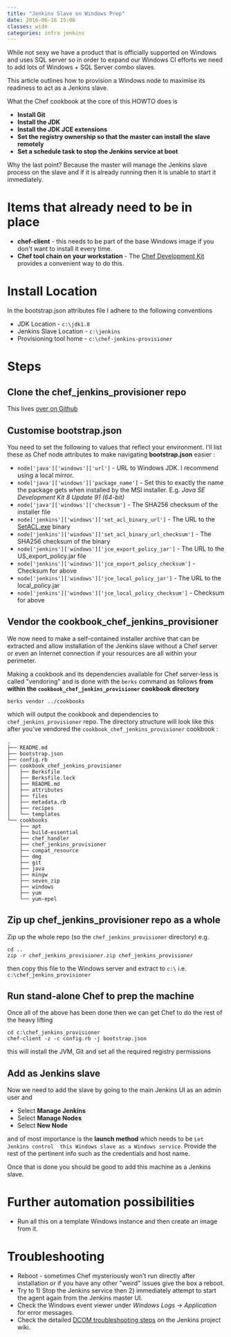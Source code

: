 ```yaml
---
title: "Jenkins Slave on Windows Prep"
date: 2016-06-16 15:06
classes: wide
categories: infra jenkins
---
```


While not sexy we have a product that is officially supported on Windows and
uses SQL server so in order to expand our Windows CI efforts we need to add lots
of Windows + SQL Server combo slaves.

This article outlines how to provision a Windows node to maximise its readiness
to act as a Jenkins slave.

What the Chef cookbook at the core of this HOWTO does is

* **Install Git**
* **Install the JDK**
* **Install the JDK JCE extensions**
* **Set the registry ownership so that the master can install the slave remotely**
* **Set a schedule task to stop the Jenkins service at boot**

Why the last point? Because the master will manage the Jenkins slave process on the slave 
and if it is already running then it is unable to start it immediately.

# Items that already need to be in place

* **chef-client** - this needs to be part of the base Windows image if you don't
    want to install it every time.
* **Chef tool chain on your workstation** - The [Chef Development
    Kit](https://downloads.chef.io/chef-dk/) provides a convenient way to do
    this.

# Install Location

In the bootstrap.json attributes file I adhere to the following conventions

* JDK Location - `c:\jdk1.8`
* Jenkins Slave Location - `c:\jenkins`
* Provisioning tool home - `c:\chef-jenkins-provisioner`

# Steps

## Clone the chef_jenkins_provisioner repo

This lives [over on Github](https://github.com/ftclausen/chef_jenkins_provisioner)

## Customise bootstrap.json

You need to set the following to values that reflect your environment. I'll list
these as Chef node attributes to make navigating **bootstrap.json** easier :

* `node['java']['windows']['url']` - URL to Windows JDK. I recommend using a local mirror.
* `node['java']['windows']['package_name']` - Set this to exactly the name the package gets when installed by the MSI installer. E.g. *Java SE Development Kit 8 Update 91 (64-bit)*
* `node['java']['windows']['checksum']` - The SHA256 checksum of the installer file
* `node['jenkins']['windows']['set_acl_binary_url']` - The URL to the [SetACL.exe](https://helgeklein.com/setacl/documentation/command-line-version-setacl-exe/) binary
* `node['jenkins']['windows']['set_acl_binary_url_checksum']` - The SHA256 checksum of the binary
* `node['jenkins']['windows']['jce_export_policy_jar']` - The URL to the US_export_policy.jar file
* `node['jenkins']['windows']['jce_export_policy_checksum']` - Checksum for above
* `node['jenkins']['windows']['jce_local_policy_jar']` - The URL to the local_policy.jar
* `node['jenkins']['windows']['jce_local_policy_checksum']` - Checksum for above

## Vendor the cookbook_chef_jenkins_provisioner

We now need to make a self-contained installer archive that can be extracted and
allow installation of the Jenkins slave without a Chef server or even an
Internet connection if your resources are all within your perimeter.

Making a cookbook and its dependencies available for Chef server-less is called
"vendoring" and is done with the `berks` command as follows **from within the
`cookbook_chef_jenkins_provisioner` cookbook directory**

    berks vendor ../cookbooks

which will output the cookbook and dependencies to `chef_jenkins_provisioner`
repo. The directory structure will look like this after you've vendored the
`cookbook_chef_jenkins_provisioner` cookbook :

    .
    ├── README.md
    ├── bootstrap.json
    ├── config.rb
    ├── cookbook_chef_jenkins_provisioner
    │   ├── Berksfile
    │   ├── Berksfile.lock
    │   ├── README.md
    │   ├── attributes
    │   ├── files
    │   ├── metadata.rb
    │   ├── recipes
    │   └── templates
    └── cookbooks
        ├── apt
        ├── build-essential
        ├── chef_handler
        ├── chef_jenkins_provisioner
        ├── compat_resource
        ├── dmg
        ├── git
        ├── java
        ├── mingw
        ├── seven_zip
        ├── windows
        ├── yum
        └── yum-epel

## Zip up chef_jenkins_provisioner repo as a whole

Zip up the whole repo (so the `chef_jenkins_provisioner` directory) e.g.

    cd ..
    zip -r chef_jenkins_provisioner.zip chef_jenkins_provisioner

then copy this file to the Windows server and extract to `c:\` i.e. `c:\chef_jenkins_provisioner`

## Run stand-alone Chef to prep the machine

Once all of the above has been done then we can get Chef to do the rest of the heavy lifting

    cd c:\chef_jenkins_provisioner
    chef-client -z -c config.rb -j bootstrap.json

this will install the JVM, Git and set all the required registry permissions

## Add as Jenkins slave

Now we need to add the slave by going to the main Jenkins UI as an admin user and

* Select **Manage Jenkins**
* Select **Manage Nodes**
* Select **New Node**

and of most importance is the **launch method** which needs to be `Let Jenkins control 
this Windows slave as a Windows service`. Provide the rest of the pertinent info
such as the credentials and host name.

Once that is done you should be good to add this machine as a Jenkins slave.

# Further automation possibilities

* Run all this on a template Windows instance and then create an image from it.

# Troubleshooting

* Reboot - sometimes Chef mysteriously won't run directly after installation or if you have any other "weird" issues give the box a reboot.
* Try to 1) Stop the Jenkins service then 2) immediately attempt to start the agent again from the Jenkins master UI.
* Check the Windows event viewer under *Windows Logs* -> *Application* for error messages.
* Check the detailed [DCOM troubleshooting steps](https://wiki.jenkins-ci.org/display/JENKINS/Windows+slaves+fail+to+start+via+DCOM) on the Jenkins project wiki.


